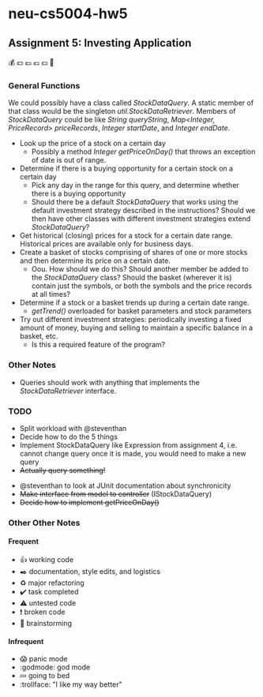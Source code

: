 # neu-cs5004-hw5
## Assignment 5: Investing Application
:moneybag: :dollar: :pound: :euro: :yen: :money_with_wings:

### General Functions

We could possibly have a class called *StockDataQuery*. A static member of that class would be the singleton *util.StockDataRetriever*. Members of *StockDataQuery* could be like *String queryString*, *Map<Integer, PriceRecord> priceRecords*, *Integer startDate*, and *Integer endDate*.

* Look up the price of a stock on a certain day
    * Possibly a method *Integer getPriceOnDay()* that throws an exception of date is out of range.
* Determine if there is a buying opportunity for a certain stock on a certain day
    * Pick any day in the range for this query, and determine whether there is a buying opportunity
    * Should there be a default *StockDataQuery* that works using the default investment strategy described in the instructions? Should we then have other classes with different investment strategies extend *StockDataQuery*?
* Get historical (closing) prices for a stock for a certain date range. Historical prices are available only for business days.
* Create a basket of stocks comprising of shares of one or more stocks and then determine its price on a certain date.
    * Oou. How should we do this? Should another member be added to the *StockDataQuery* class? Should the basket (wherever it is) contain just the symbols, or both the symbols and the price records at all times?
* Determine if a stock or a basket trends up during a certain date range.
    * *getTrend()* overloaded for basket parameters and stock parameters
* Try out different investment strategies: periodically investing a fixed amount of money, buying and selling to maintain a specific balance in a basket, etc.
    * Is this a required feature of the program?

### Other Notes

* Queries should work with anything that implements the *StockDataRetriever* interface.

### TODO

* Split workload with @steventhan
* Decide how to do the 5 things
* Implement StockDataQuery like Expression from assignment 4, i.e. cannot change query once it is made, you would need to make a new query
* <del>Actually query something!</del>
- @steventhan to look at JUnit documentation about synchronicity
- <del>Make interface from model to controller</del> (IStockDataQuery)
- <del>Decide how to implement getPriceOnDay()</del>

### Other Other Notes
#### Frequent
* :+1: working code
* :black_nib: documentation, style edits, and logistics
* :recycle: major refactoring
* :heavy_check_mark: task completed
* :warning: untested code
* :exclamation: broken code
* :thought_balloon: brainstorming
#### Infrequent
* :scream: panic mode
* :godmode: god mode
* :zzz: going to bed
* :trollface: "I like my way better"





